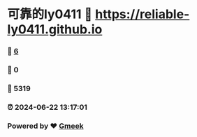 # 可靠的ly0411 :link: https://reliable-ly0411.github.io 
### :page_facing_up: [6](https://reliable-ly0411.github.io/tag.html) 
### :speech_balloon: 0 
### :hibiscus: 5319 
### :alarm_clock: 2024-06-22 13:17:01 
### Powered by :heart: [Gmeek](https://github.com/Meekdai/Gmeek)
